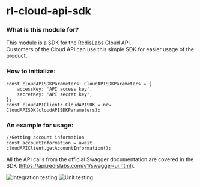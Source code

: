 # rl-cloud-api-sdk
### What is this module for? ###
This module is a SDK for the RedisLabs Cloud API. </br>
Customers of the Cloud API can use this simple SDK for easier usage of the product.

### How to initialize: ###
```
const cloudAPISDKParameters: CloudAPISDKParameters = {
    accessKey: 'API access key',
    secretKey: 'API secret key',
};
const cloudAPIClient: CloudAPISDK = new CloudAPISDK(cloudAPISDKParameters);
```

### An example for usage: ###
```
//Getting account information
const accountInformation = await cloudAPIClient.getAccountInformation();
```

All the API calls from the official Swagger documentation are covered in the SDK
(https://api.redislabs.com/v1/swagger-ui.html).

![Integration testing](https://github.com/danitseitlin/rl-cloud-api-sdk/workflows/Integration%20testing/badge.svg)
![Unit testing](https://github.com/danitseitlin/rl-cloud-api-sdk/workflows/Unit%20testing/badge.svg)
